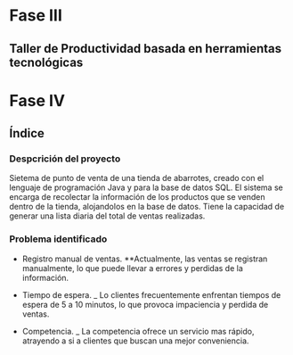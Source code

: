 # Fase III
## Taller de Productividad basada en herramientas tecnológicas


# Fase IV
## Índice
### Despcrición del proyecto

Sietema de punto de venta de una tienda de abarrotes, creado con el lenguaje de programación Java y para la base de datos SQL. El sistema se encarga de recolectar la información de los productos que se venden dentro de la tienda, alojandolos en la base de datos. Tiene la capacidad de generar una lista diaria del total de ventas realizadas. 

### Problema identificado

* Registro manual de ventas.
**Actualmente, las ventas se registran manualmente, lo que puede llevar a errores y perdidas de la información. 

* Tiempo de espera. 
_ Lo clientes frecuentemente enfrentan tiempos de espera de 5 a 10 minutos, lo que provoca impaciencia y perdida de ventas. 

* Competencia. 
_ La competencia ofrece un servicio mas rápido, atrayendo a si a clientes que buscan una mejor conveniencia. 

